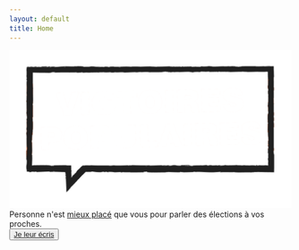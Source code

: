```yaml
---
layout: default
title: Home
---
```


<body>
  <div>
    <img class="mt-2 ml-4 h-20" src="assets/img/light-1.png">
  </div>
  <div class="flex h-screen items-center justify-center">
    <div class="mx-auto">
      <div class="text-center text-xl font-semibold mb-4">
        Personne n'est <u>mieux placé</u> que vous pour parler des élections à vos proches.
      </div>
      <div class="flex justify-center">
        <button class="bg-purple-500 rounded px-4 py-2 text-white hover:text-purple-500 hover:bg-white">
          <a href="/action" class="font-semibold">Je leur écris</a>
        </button>
      </div>
    </div>
  </div>
</body>
